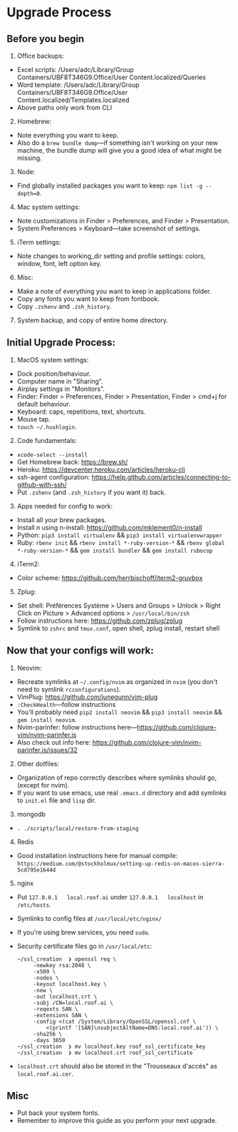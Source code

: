 # Upgrade Process

## Before you begin
1. Office backups:
  * Excel scripts: /Users/adc/Library/Group Containers/UBF8T346G9.Office/User Content.localized/Queries
  * Word template: /Users/adc/Library/Group Containers/UBF8T346G9.Office/User Content.localized/Templates.localized
  * Above paths only work from CLI
2. Homebrew:
  * Note everything you want to keep.
  * Also do a `brew bundle dump`—if something isn't working on your new machine, the bundle dump will give you a good idea of what might be missing.
3. Node:
  * Find globally installed packages you want to keep: `npm list -g --depth=0`.
4. Mac system settings:
  * Note customizations in Finder > Preferences, and Finder > Presentation.
  * System Preferences > Keyboard—take screenshot of settings.
5. iTerm settings:
  * Note changes to working_dir setting and profile settings: colors, window, font, left option key.
6. Misc:
  * Make a note of everything you want to keep in applications folder.
  * Copy any fonts you want to keep from fontbook.
  * Copy `.zshenv` and `.zsh_history`.
7. System backup, and copy of entire home directory.

## Initial Upgrade Process:
1. MacOS system settings:
  * Dock position/behaviour.
  * Computer name in "Sharing".
  * Airplay settings in "Monitors".
  * Finder: Finder > Preferences, Finder > Presentation, Finder > cmd+j for default behaviour.
  * Keyboard: caps, repetitions, text, shortcuts.
  * Mouse tap.
  * `touch ~/.hushlogin`.
2. Code fundamentals:
  * `xcode-select --install`
  * Get Homebrew back: https://brew.sh/
  * Heroku: https://devcenter.heroku.com/articles/heroku-cli
  * ssh-agent configuration: https://help.github.com/articles/connecting-to-github-with-ssh/
  * Put `.zshenv` (and `.zsh_history` if you want it) back.
3. Apps needed for config to work:
  * Install all your brew packages.
  * Install n using n-install: https://github.com/mklement0/n-install 
  * Python: `pip3 install virtualenv` && `pip3 install virtualenvwrapper`
  * Ruby: `rbenv init`  &&  `rbenv install *-ruby-version-*` && `rbenv global *-ruby-version-*` && `gem install bundler` && `gem install rubocop`
4. iTerm2:
  * Color scheme: https://github.com/herrbischoff/iterm2-gruvbox
5. Zplug:
  * Set shell: Préférences Système > Users and Groups > Unlock > Right Click on Picture > Advanced options > `/usr/local/bin/zsh`
  * Follow instructions here: https://github.com/zplug/zplug
  * Symlink to `zshrc` and `tmux.conf`, open shell, zplug install, restart shell
## Now that your configs will work:
1. Neovim:
  * Recreate symlinks at `~/.config/nvim` as organized in `nvim` (you don't need to symlink `rcconfigurations`).
  * VimPlug: https://github.com/junegunn/vim-plug
  * `:CheckHealth`—follow instructions
  * You'll probably need `pip2 install neovim` && `pip3 install neovim` && `gem install neovim`.
  * Nvim-parinfer: follow instructions here—https://github.com/clojure-vim/nvim-parinfer.js
  * Also check out info here: https://github.com/clojure-vim/nvim-parinfer.js/issues/32

2. Other dotfiles:
  * Organization of repo correctly describes where symlinks should go, (except for nvim). 
  * If you want to use emacs, use real `.emacs.d` directory and add symlinks to `init.el` file and `lisp` dir.

3. mongodb
  * `. ./scripts/local/restore-from-staging`

4. Redis
  * Good installation instructions here for manual compile: `https://medium.com/@stockholmux/setting-up-redis-on-macos-sierra-5cd795e1644d`

5. nginx

  * Put `127.0.0.1   local.roof.ai` under `127.0.0.1   localhost` in` /etc/hosts`.

  * Symlinks to config files at `/usr/local/etc/nginx/`

  * If you're using brew services, you need `sudo`.

  * Security certificate files go in `/usr/local/etc`: 

    ``````
    ~/ssl_creation  ❯ openssl req \
         -newkey rsa:2048 \
         -x509 \
         -nodes \
         -keyout localhost.key \
         -new \
         -out localhost.crt \
         -subj /CN=local.roof.ai \
         -reqexts SAN \
         -extensions SAN \
         -config <(cat /System/Library/OpenSSL/openssl.cnf \
             <(printf '[SAN]\nsubjectAltName=DNS:local.roof.ai')) \
         -sha256 \
         -days 3650
    ~/ssl_creation  ❯ mv localhost.key roof_ssl_certificate_key
    ~/ssl_creation  ❯ mv localhost.crt roof_ssl_certificate
    ``````

  * `localhost.crt` should also be stored in the "Trousseaux d'accès" as `local.roof.ai.cer`.

## Misc
* Put back your system fonts.
* Remember to improve this guide as you perform your next upgrade.